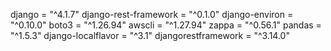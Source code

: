 django = "^4.1.7"
django-rest-framework = "^0.1.0"
django-environ = "^0.10.0"
boto3 = "^1.26.94"
awscli = "^1.27.94"
zappa = "^0.56.1"
pandas = "^1.5.3"
django-localflavor = "^3.1"
djangorestframework = "^3.14.0"